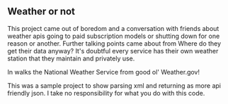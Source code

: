 ## Weather or not 

This project came out of boredom and a conversation with friends about weather apis going to paid subscription models or shutting down for one reason or another. 
Further talking points came about from Where do they get their data anyway? It's doubtful every service has their own weather station that they maintain and privately use.

In walks the National Weather Service from good ol' Weather.gov! 

This was a sample project to show parsing xml and returning as more api friendly json. I take no responsibility for what you do with this code. 